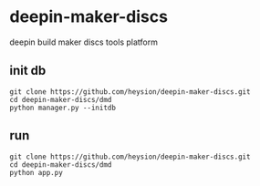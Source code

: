 # deepin-maker-discs
deepin build  maker discs tools  platform

## init db
```
git clone https://github.com/heysion/deepin-maker-discs.git
cd deepin-maker-discs/dmd
python manager.py --initdb
```

## run

```
git clone https://github.com/heysion/deepin-maker-discs.git
cd deepin-maker-discs/dmd
python app.py
```


